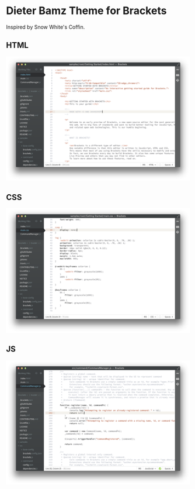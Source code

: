 Dieter Bamz Theme for Brackets
============================

Inspired by Snow White's Coffin.

## HTML
![HTML Screenshot](https://github.com/Brackets-Themes/DieterBamz/blob/master/screenshots/html.png)

## CSS
![CSS Screenshot](https://github.com/Brackets-Themes/DieterBamz/blob/master/screenshots/css.png)

## JS
![JS Screenshot](https://github.com/Brackets-Themes/DieterBamz/blob/master/screenshots/js.png)
